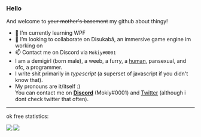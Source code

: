 <!--
### Hi there 👋
I'm 0J3, and I do code and sh\*t i guess?

- 🌱 I’m currently learning how to somehow fit my addiction for anime in here and confess that I'm a weeb. Oh wait I just did...
- 💬 Ask me about Node.JS I guess? Well that or anime
- 📫 How to reach me: 0J3#0001 on Discord or gh.contactme@wafflepowered.com
- 😄 Pronouns: Preferably either they/them, or she/her, but I don't care that much
- ⚡ Fun fact: I have been coding since I was 5, joined github on my first account in 2016, and have a total of 629 local repos at the time of writing (and more non-local ones here). These repos count a total of 7GB of files (exclusive dependencies)
- ⚡ Fun fact 2: [https://github.com/0J3-2/](https://github.com/0J3-2/?ref=0J3) is where I put the rest of my things that don't really belong here, ie the [Aurora](https://github.com/0J3-2/Aurora) theme that I now maintain.


<!--
**0J3/0J3** is a ✨ _special_ ✨ repository because its `README.md` (this file) appears on your GitHub profile.

Here are some ideas to get you started:

- 🔭 I’m currently working on ...
- 🌱 I’m currently learning ...
- 👯 I’m looking to collaborate on ...
- 🤔 I’m looking for help with ...
- 💬 Ask me about ...
- 📫 How to reach me: ...
- 😄 Pronouns: ...
- ⚡ Fun fact: ...
-->

### Hello
And welcome to ~~your mother's basement~~ my github about thingy!


- 🌱 I’m currently learning WPF
- 💞️ I’m looking to collaborate on Disukabā, an immersive game engine im working on
- 📫 Contact me on Discord via `Mokiy#0001`
- I am a demigirl (born male), a weeb, a furry, a [human](//plrv3.nora.lgbt/), pansexual, and ofc, a programmer.
- I write shit primarily in *typescript* (a superset of javascript if you didn't know that).<br/>
- My pronouns are it/itself :)<br/>
You can contact me on **[Discord](https://nora.lgbt/goto/discord:/users/596425713347723269)** (Mokiy#0001) and [Twitter](https://twitter.com/0J3_3) (although i dont check twitter that often).

<hr/>

ok free statistics:

<img align="left" src="https://github-readme-stats.vercel.app/api?username=MokiyCodes&show_icons=true&theme=tokyonight&hide_border=true&locale=en&count_private=true" />
<img align="center" src="https://github-readme-stats.vercel.app/api/top-langs?username=MokiyCodes&show_icons=true&theme=tokyonight&hide_border=true&locale=en&layout=compact&count_private=true" />

<!--
👋 Hi, I’m @MokiyCodes (Previously [@0J3](https://github.com/0J3))

- 👀 I’m interested in Programming
- 🌱 I’m currently learning WPF
- 💞️ I’m looking to collaborate on Disukabā, an immersive game engine im working on
- 📫 Contact me on Discord via `Mokiy#0001`
-->

<!---
MokiyCodes/MokiyCodes is a ✨ special ✨ repository because its `README.md` (this file) appears on your GitHub profile.
You can click the Preview link to take a look at your changes.
--->
